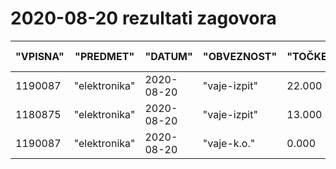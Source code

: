 # 2020-08-20 rezultati zagovora

| "VPISNA" | "PREDMET"     | "DATUM"    | "OBVEZNOST"  | "TOČKE" | "OCENA [%]" |
|----------|---------------|------------|--------------|---------|-------------|
| 1190087  | "elektronika" | 2020-08-20 | "vaje-izpit" | 22.000  | 73.0        |
| 1180875  | "elektronika" | 2020-08-20 | "vaje-izpit" | 13.000  | 43.0        |
| 1190087  | "elektronika" | 2020-08-20 | "vaje-k.o."  | 0.000   | 75.0        |

